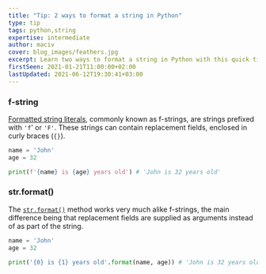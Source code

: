 ```yaml
---
title: "Tip: 2 ways to format a string in Python"
type: tip
tags: python,string
expertise: intermediate
author: maciv
cover: blog_images/feathers.jpg
excerpt: Learn two ways to format a string in Python with this quick tip.
firstSeen: 2021-01-21T11:00:00+02:00
lastUpdated: 2021-06-12T19:30:41+03:00
---
```


### f-string

[Formatted string literals](https://docs.python.org/3/reference/lexical_analysis.html?highlight=lexical%20analysis#formatted-string-literals), commonly known as f-strings, are strings prefixed with `'f`' or `'F'`. These strings can contain replacement fields, enclosed in curly braces (`{}`).

```py
name = 'John'
age = 32

print(f'{name} is {age} years old') # 'John is 32 years old'
```

### str.format()

The [`str.format()`](https://docs.python.org/3/library/stdtypes.html?highlight=str%20format#str.format) method works very much alike f-strings, the main difference being that replacement fields are supplied as arguments instead of as part of the string.

```py
name = 'John'
age = 32

print('{0} is {1} years old'.format(name, age)) # 'John is 32 years old'
```
